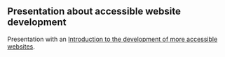 Presentation about accessible website development
---------

Presentation with an [Introduction to the development of more accessible websites](https://cesperanc.github.io/daws/).


